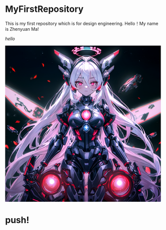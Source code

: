 # MyFirstRepository
This is my first repository which is for design engineering.
Hello！My name is Zhenyuan Ma!

*hello*

![img](img/ComfyUI_temp_tvyqe_00005_.png)

# push!
